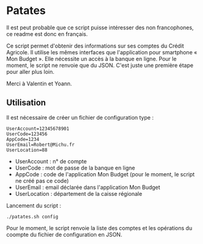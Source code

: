 # Patates

Il est peut probable que ce script puisse intéresser des non francophones, ce readme est donc en français.

Ce script permet d'obtenir des informations sur ses comptes du Crédit Agricole. Il utilise les mêmes interfaces que l'application pour smartphone « Mon Budget ». Elle nécessite un accès à la banque en ligne. Pour le moment, le script ne renvoie que du JSON. C'est juste une première étape pour aller plus loin.

Merci à Valentin et Yoann.

## Utilisation

Il est nécessaire de créer un fichier de configuration type :

```
UserAccount=12345678901
UserCode=123456
AppCode=1234
UserEmail=Robert@Michu.fr
UserLocation=88
```

 - UserAccount : n° de compte
 - UserCode : mot de passe de la banque en ligne
 - AppCode : code de l'application Mon Budget (pour le moment, le script ne créé pas ce code)
 - UserEmail : email déclarée dans l'application Mon Budget
 - UserLocation : département de la caisse régionale

Lancement du script :

```
./patates.sh config

```

Pour le moment, le script renvoie la liste des comptes et les opérations du coompte du fichier de configuration en JSON.
